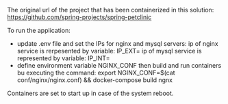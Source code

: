 The original url of the project that has been containerized in this solution:
https://github.com/spring-projects/spring-petclinic

To run the application:
- update .env file and set the IPs for nginx and mysql servers:
  ip of nginx service is rerpesented by variable: IP_EXT=<your external IP>
  ip of mysql service is represented by variable: IP_INT=<your internal IP>
- define environment variable NGINX_CONF then build and run
  containers bu executing the command:
  export NGINX_CONF=$(cat conf/nginx/nginx.conf) && docker-compose build ngnx

Containers are set to start up in case of the system reboot.



